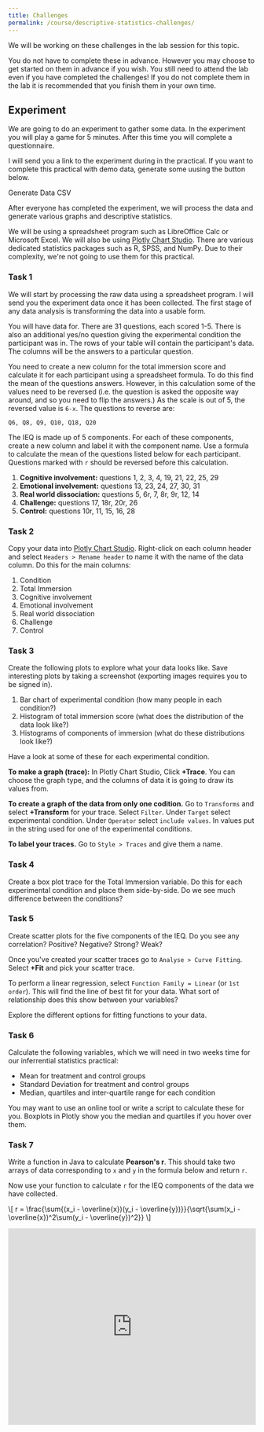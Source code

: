 ```yaml
---
title: Challenges
permalink: /course/descriptive-statistics-challenges/
---
```


We will be working on these challenges in the lab session for this topic.

You do not have to complete these in advance. However you may choose to get started on them in advance if you wish. You still need to attend the lab even if you have completed the challenges! If you do not complete them in the lab it is recommended that you finish them in your own time.

## Experiment

We are going to do an experiment to gather some data. In the experiment you will play a game for 5 minutes. After this time you will complete a questionnaire.

I will send you a link to the experiment during in the practical. If you want to complete this practical with demo data, generate some uusing the button below.

<a class="btn btn-primary" type="submit" onClick="csvVars(31,20)">Generate Data CSV</a>

After everyone has completed the experiment, we will process the data and generate various graphs and descriptive statistics.

We will be using a spreadsheet program such as LibreOffice Calc or Microsoft Excel. We will also be using [Plotly Chart Studio](https://plotly.com/chart-studio/). There are various dedicated statistics packages such as R, SPSS, and NumPy. Due to their complexity, we're not going to use them for this practical.


### Task 1

We will start by processing the raw data using a spreadsheet program. I will send you the experiment data once it has been collected. The first stage of any data analysis is transforming the data into a usable form.

You will have data for. There are 31 questions, each scored 1-5. There is also an additional yes/no question giving the experimental condition the participant was in. The rows of your table will contain the participant's data. The columns will be the answers to a particular question.

You need to create a new column for the total immersion score and calculate it for each participant using a spreadsheet formula. To do this find the mean of the questions answers. However, in this calculation some of the values need to be reversed (i.e. the question is asked the opposite way around, and so you need to flip the answers.) As the scale is out of 5, the reversed value is `6-x`. The questions to reverse are:

    Q6, Q8, Q9, Q10, Q18, Q20

The IEQ is made up of 5 components. For each of these components, create a new column and label it with the component name. Use a formula to calculate the mean of the questions listed below for each participant. Questions marked with `r` should be reversed before this calculation.

1. **Cognitive involvement:** questions 1, 2, 3, 4, 19, 21, 22, 25, 29
2. **Emotional involvement:** questions 13, 23, 24, 27, 30, 31
3. **Real world dissociation:** questions 5, 6r, 7, 8r, 9r, 12, 14
4. **Challenge:** questions 17, 18r, 20r, 26
5. **Control:** questions 10r, 11, 15, 16, 28

### Task 2

Copy your data into [Plotly Chart Studio](https://plotly.com/chart-studio/). Right-click on each column header and select `Headers > Rename header` to name it with the name of the data column. Do this for the main columns:

1. Condition
2. Total Immersion
3. Cognitive involvement
4. Emotional involvement
5. Real world dissociation
6. Challenge
7. Control

### Task 3

Create the following plots to explore what your data looks like. Save interesting plots by taking a screenshot (exporting images requires you to be signed in).

1. Bar chart of experimental condition (how many people in each condition?)
2. Histogram of total immersion score (what does the distribution of the data look like?)
3. Histograms of components of immersion (what do these distributions look like?)

Have a look at some of these for each experimental condition.

**To make a graph (trace):** In Plotly Chart Studio, Click **+Trace**. You can choose the graph type, and the columns of data it is going to draw its values from.

**To create a graph of the data from only one codition.** Go to `Transforms` and select **+Transform** for your trace. Select `Filter`. Under `Target` select experimental condition. Under `Operator` select `include values`. In values put in the string used for one of the experimental conditions.

**To label your traces.** Go to `Style > Traces` and give them a name.

### Task 4

Create a box plot trace for the Total Immersion variable. Do this for each experimental condition and place them side-by-side. Do we see much difference between the conditions?

### Task 5

Create scatter plots for the five components of the IEQ. Do you see any correlation? Positive? Negative? Strong? Weak?

Once you've created your scatter traces go to `Analyse > Curve Fitting`. Select **+Fit** and pick your scatter trace.

To perform a linear regression, select `Function Family = Linear` (or `1st order`). This will find the line of best fit for your data. What sort of relationship does this show between your variables?

Explore the different options for fitting functions to your data. 

### Task 6

Calculate the following variables, which we will need in two weeks time for our inferrential statistics practical:

* Mean for treatment and control groups
* Standard Deviation for treatment and control groups
* Median, quartiles and inter-quartile range for each condition

You may want to use an online tool or write a script to calculate these for you. Boxplots in Plotly show you the median and quartiles if you hover over them.

### Task 7

Write a function in Java to calculate **Pearson's r**. This should take two arrays of data corresponding to `x` and `y` in the formula below and return `r`.

Now use your function to calculate `r` for the IEQ components of the data we have collected.

<script src="https://polyfill.io/v3/polyfill.min.js?features=es6"></script>
<script id="MathJax-script" src="https://cdn.jsdelivr.net/npm/mathjax@3/es5/tex-mml-chtml.js"></script>

<p class="math">\[ r = \frac{\sum{(x_i - \overline{x})(y_i - \overline{y})}}{\sqrt{\sum(x_i - \overline{x})^2\sum(y_i - \overline{y})^2}} \]</p>

<iframe height="400px" width="100%" src="https://repl.it/@davidgundry/MathsForCSDescriptiveStatsPearsonsR?lite=true" scrolling="no" frameborder="no" allowtransparency="true" allowfullscreen="true" sandbox="allow-forms allow-pointer-lock allow-popups allow-same-origin allow-scripts allow-modals"></iframe>





<script>
    function normal() {
    var x = 0,
        y = 0,
        rds, c;
    do {
        x = Math.random() * 2 - 1;
        y = Math.random() * 2 - 1;
        rds = x * x + y * y;
    } while (rds == 0 || rds > 1);
    c = Math.sqrt(-2 * Math.log(rds) / rds); // Box-Muller transform
    return x * c; // throw away extra sample y * c
}

function variable(mean, sd, min, max)
{
    let v = Math.round((normal()*sd)+mean);
    v = Math.max(min, Math.min(v, max));
    return v;
}

function csvVars(vs, n)
{
    let names = new Array(vs+1);
    let vars = new Array(vs+1);
    names[0] = "Condition";
    vars[0] = new Array(n);
    for (let i=0;i<n;i++)
        vars[0][i] = Math.random() > 0.5 ? "treatment" : "control";

    for (let i=1;i<=vs;i++)
    {
        names[i] = "v"+i;
        vars[i] = new Array(n);
        let mean = Math.abs((normal()*2));
        let sd = Math.abs((normal()+1));
        for (let j=0;j<n;j++)
            vars[i][j] = variable(vars[0][j] === "treatment" ? mean + 1.8 : mean, vars[0][j] === "treatment"  ?sd * 1.2 : sd, 1, 5);
    }


    let csv = names.join(",") + "\n";
    for (let i=0;i<n;i++)
    {
        for (let j=0;j<vars.length;j++)
            csv += vars[j][i] + ",";
        csv += "\n";
    }
    exportAsCSV(csv, "data");
}

function exportAsCSV(content, fileName) {
            let csv = content
            let csvData = new Blob([csv], { type: 'text/csv' });  
            let csvUrl = URL.createObjectURL(csvData);
            let hiddenElement = document.createElement('a');
            hiddenElement.href = csvUrl;
            hiddenElement.target = '_blank';
            hiddenElement.download = fileName + '.csv';
            hiddenElement.click();
        }

</script>